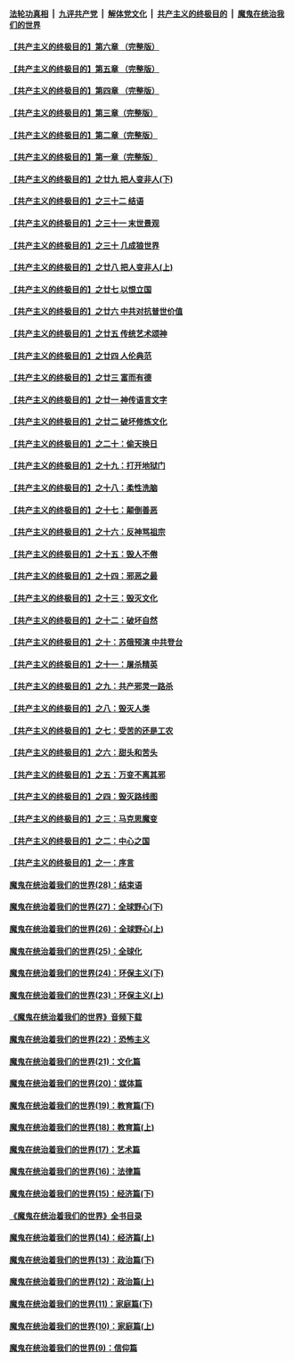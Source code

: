 

####  [法轮功真相](../../../../basic/blob/master/README.md?t=04031101) &nbsp;|&nbsp; [九评共产党](../../../../9ping.md/blob/master/README.md?t=04031101) &nbsp;|&nbsp; [解体党文化](../../../../jtdwh.md/blob/master/README.md?t=04031101)  &nbsp;|&nbsp; [共产主义的终极目的](../../../../gczydzjmd.md/blob/master/README.md?t=04031101) &nbsp;|&nbsp; [魔鬼在统治我们的世界](../../../../mgztzwmdsj.md/blob/master/README.md?t=04031101) 

#### [【共产主义的终极目的】第六章 （完整版）](../pages/nsc422/n11428913.md?t=04031101) 

#### [【共产主义的终极目的】第五章 （完整版）](../pages/nsc422/n11428912.md?t=04031101) 

#### [【共产主义的终极目的】第四章 （完整版）](../pages/nsc422/n11428907.md?t=04031101) 

#### [【共产主义的终极目的】第三章（完整版）](../pages/nsc422/n11428848.md?t=04031101) 

#### [【共产主义的终极目的】第二章（完整版）](../pages/nsc422/n11428831.md?t=04031101) 

#### [【共产主义的终极目的】第一章（完整版）](../pages/nsc422/n11417651.md?t=04031101) 

#### [【共产主义的终极目的】之廿九 把人变非人(下)](../pages/nsc422/n11344140.md?t=04031101) 

#### [【共产主义的终极目的】之三十二 结语](../pages/nsc422/n11360535.md?t=04031101) 

#### [【共产主义的终极目的】之三十一 末世景观](../pages/nsc422/n11351129.md?t=04031101) 

#### [【共产主义的终极目的】之三十 几成狼世界](../pages/nsc422/n11348280.md?t=04031101) 

#### [【共产主义的终极目的】之廿八 把人变非人(上)](../pages/nsc422/n11340492.md?t=04031101) 

#### [【共产主义的终极目的】之廿七 以恨立国](../pages/nsc422/n11336944.md?t=04031101) 

#### [【共产主义的终极目的】之廿六 中共对抗普世价值](../pages/nsc422/n11324785.md?t=04031101) 

#### [【共产主义的终极目的】之廿五 传统艺术颂神](../pages/nsc422/n11296396.md?t=04031101) 

#### [【共产主义的终极目的】之廿四 人伦典范](../pages/nsc422/n11296397.md?t=04031101) 

#### [【共产主义的终极目的】之廿三 富而有德](../pages/nsc422/n11283598.md?t=04031101) 

#### [【共产主义的终极目的】之廿一 神传语言文字](../pages/nsc422/n11263265.md?t=04031101) 

#### [【共产主义的终极目的】之廿二 破坏修炼文化](../pages/nsc422/n11245728.md?t=04031101) 

#### [【共产主义的终极目的】之二十：偷天换日](../pages/nsc422/n11238846.md?t=04031101) 

#### [【共产主义的终极目的】之十九：打开地狱门](../pages/nsc422/n11206376.md?t=04031101) 

#### [【共产主义的终极目的】之十八：柔性洗脑](../pages/nsc422/n11199994.md?t=04031101) 

#### [【共产主义的终极目的】之十七：颠倒善恶](../pages/nsc422/n11179782.md?t=04031101) 

#### [【共产主义的终极目的】之十六：反神骂祖宗](../pages/nsc422/n11166798.md?t=04031101) 

#### [【共产主义的终极目的】之十五：毁人不倦](../pages/nsc422/n11166792.md?t=04031101) 

#### [【共产主义的终极目的】之十四：邪恶之最](../pages/nsc422/n11150249.md?t=04031101) 

#### [【共产主义的终极目的】之十三：毁灭文化](../pages/nsc422/n11135227.md?t=04031101) 

#### [【共产主义的终极目的】之十二：破坏自然](../pages/nsc422/n11135214.md?t=04031101) 

#### [【共产主义的终极目的】之十：苏俄预演 中共登台](../pages/nsc422/n11118424.md?t=04031101) 

#### [【共产主义的终极目的】之十一：屠杀精英](../pages/nsc422/n11118442.md?t=04031101) 

#### [【共产主义的终极目的】之九：共产邪灵一路杀](../pages/nsc422/n11114139.md?t=04031101) 

#### [【共产主义的终极目的】之八：毁灭人类](../pages/nsc422/n11108503.md?t=04031101) 

#### [【共产主义的终极目的】之七：受苦的还是工农](../pages/nsc422/n11101809.md?t=04031101) 

#### [【共产主义的终极目的】之六：甜头和苦头](../pages/nsc422/n11096971.md?t=04031101) 

#### [【共产主义的终极目的】之五：万变不离其邪](../pages/nsc422/n11091285.md?t=04031101) 

#### [【共产主义的终极目的】之四：毁灭路线图](../pages/nsc422/n11086284.md?t=04031101) 

#### [【共产主义的终极目的】之三：马克思魔变](../pages/nsc422/n11061941.md?t=04031101) 

#### [【共产主义的终极目的】之二：中心之国](../pages/nsc422/n11047728.md?t=04031101) 

#### [【共产主义的终极目的】之一：序言](../pages/nsc422/n11086077.md?t=04031101) 

#### [魔鬼在统治着我们的世界(28)：结束语](../pages/nsc422/n10936246.md?t=04031101) 

#### [魔鬼在统治着我们的世界(27)：全球野心(下)](../pages/nsc422/n10928319.md?t=04031101) 

#### [魔鬼在统治着我们的世界(26)：全球野心(上)](../pages/nsc422/n10900318.md?t=04031101) 

#### [魔鬼在统治着我们的世界(25)：全球化](../pages/nsc422/n10788205.md?t=04031101) 

#### [魔鬼在统治着我们的世界(24)：环保主义(下)](../pages/nsc422/n10695307.md?t=04031101) 

#### [魔鬼在统治着我们的世界(23)：环保主义(上)](../pages/nsc422/n10688613.md?t=04031101) 

#### [《魔鬼在统治着我们的世界》音频下载](../pages/nsc422/n10635553.md?t=04031101) 

#### [魔鬼在统治着我们的世界(22)：恐怖主义](../pages/nsc422/n10614727.md?t=04031101) 

#### [魔鬼在统治着我们的世界(21)：文化篇](../pages/nsc422/n10597706.md?t=04031101) 

#### [魔鬼在统治着我们的世界(20)：媒体篇](../pages/nsc422/n10586579.md?t=04031101) 

#### [魔鬼在统治着我们的世界(19)：教育篇(下)](../pages/nsc422/n10564808.md?t=04031101) 

#### [魔鬼在统治着我们的世界(18)：教育篇(上)](../pages/nsc422/n10526970.md?t=04031101) 

#### [魔鬼在统治着我们的世界(17)：艺术篇](../pages/nsc422/n10499093.md?t=04031101) 

#### [魔鬼在统治着我们的世界(16)：法律篇](../pages/nsc422/n10485969.md?t=04031101) 

#### [魔鬼在统治着我们的世界(15)：经济篇(下)](../pages/nsc422/n10469975.md?t=04031101) 

#### [《魔鬼在统治着我们的世界》全书目录](../pages/nsc422/n10464261.md?t=04031101) 

#### [魔鬼在统治着我们的世界(14)：经济篇(上)](../pages/nsc422/n10457370.md?t=04031101) 

#### [魔鬼在统治着我们的世界(13)：政治篇(下)](../pages/nsc422/n10448270.md?t=04031101) 

#### [魔鬼在统治着我们的世界(12)：政治篇(上)](../pages/nsc422/n10444576.md?t=04031101) 

#### [魔鬼在统治着我们的世界(11)：家庭篇(下)](../pages/nsc422/n10440961.md?t=04031101) 

#### [魔鬼在统治着我们的世界(10)：家庭篇(上)](../pages/nsc422/n10435448.md?t=04031101) 

#### [魔鬼在统治着我们的世界(9)：信仰篇](../pages/nsc422/n10432159.md?t=04031101) 

